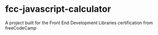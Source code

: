 # fcc-javascript-calculator
A project built for the Front End Development Libraries certification from freeCodeCamp
